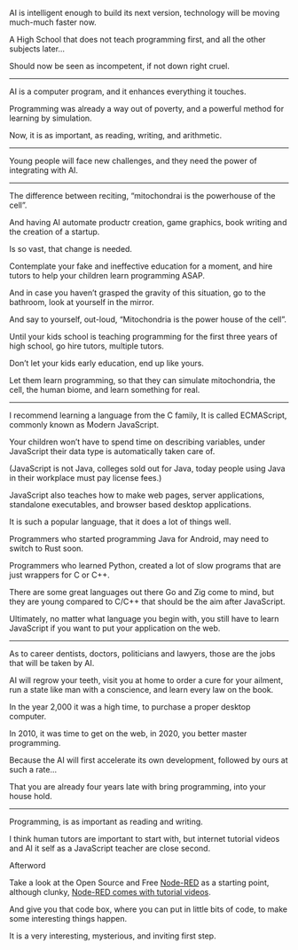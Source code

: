 AI is intelligent enough to build its next version,
technology will be moving much-much faster now.

A High School that does not teach programming first,
and all the other subjects later…

Should now be seen as incompetent,
if not down right cruel.

---

AI is a computer program,
and it enhances everything it touches.

Programming was already a way out of poverty,
and a powerful method for learning by simulation.

Now, it is as important,
as reading, writing, and arithmetic.

---

Young people will face new challenges,
and they need the power of integrating with AI.

---

The difference between reciting,
“mitochondrai is the powerhouse of the cell”.

And having AI automate productr creation,
game graphics, book writing and the creation of a startup.

Is so vast,
that change is needed.

Contemplate your fake and ineffective education for a moment,
and hire tutors to help your children learn programming ASAP.

And in case you haven’t grasped the gravity of this situation,
go to the bathroom, look at yourself in the mirror.

And say to yourself, out-loud,
“Mitochondria is the power house of the cell”.

Until your kids school is teaching programming for the first three years of high school,
go hire tutors, multiple tutors.

Don’t let your kids early education,
end up like yours.

Let them learn programming, so that they can simulate mitochondria,
the cell, the human biome, and learn something for real.

---

I recommend learning a language from the C family,
It is called ECMAScript, commonly known as Modern JavaScript.

Your children won’t have to spend time on describing variables,
under JavaScript their data type is automatically taken care of.

(JavaScript is not Java, colleges sold out for Java,
today people using Java in their workplace must pay license fees.)

JavaScript also teaches how to make web pages, server applications,
standalone executables, and browser based desktop applications.

It is such a popular language,
that it does a lot of things well.

Programmers who started programming Java for Android,
may need to switch to Rust soon.

Programmers who learned Python,
created a lot of slow programs that are just wrappers for C or C++.

There are some great languages out there Go and Zig come to mind,
but they are young compared to C/C++ that should be the aim after JavaScript.

Ultimately, no matter what language you begin with,
you still have to learn JavaScript if you want to put your application on the web.

---

As to career dentists, doctors, politicians and lawyers,
those are the jobs that will be taken by AI.

AI will regrow your teeth, visit you at home to order a cure for your ailment,
run a state like man with a conscience, and learn every law on the book.

In the year 2,000 it was a high time,
to purchase a proper desktop computer.

In 2010, it was time to get on the web,
in 2020, you better master programming.

Because the AI will first accelerate its own development,
followed by ours at such a rate…

That you are already four years late with bring programming,
into your house hold.

---

Programming,
is as important as reading and writing.

I think human tutors are important to start with,
but internet tutorial videos and AI it self as a JavaScript teacher are close second.

Afterword

Take a look at the Open Source and Free [Node-RED][1] as a starting point,
although clunky, [Node-RED comes with tutorial videos][2].

And give you that code box, where you can put in little bits of code,
to make some interesting things happen.

It is a very interesting, mysterious,
and inviting first step.

[1]: https://nodered.org/
[2]: https://www.youtube.com/playlist?list=PLyNBB9VCLmo1hyO-4fIZ08gqFcXBkHy-6
